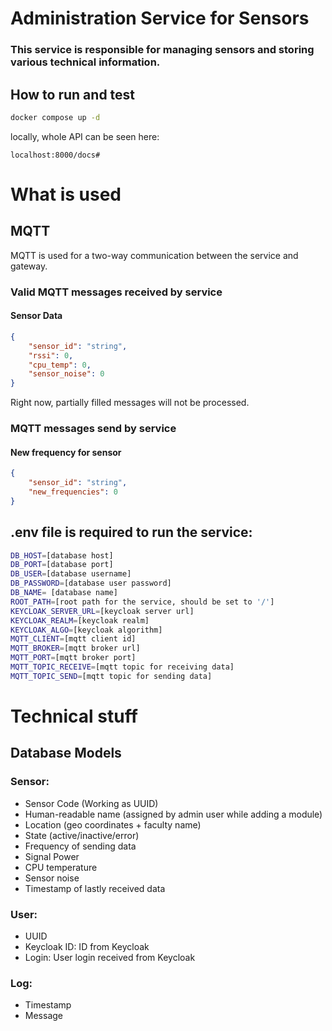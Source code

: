 # Administration Service for Sensors

### This service is responsible for managing sensors and storing various technical information.

## How to run and test

```bash
docker compose up -d 
```

locally, whole API can be seen here:
```
localhost:8000/docs#
```

# What is used
## MQTT
MQTT is used for a two-way communication between the service and gateway.
### Valid MQTT messages received by service
#### Sensor Data
```json
{
    "sensor_id": "string",
    "rssi": 0,
    "cpu_temp": 0,
    "sensor_noise": 0
}
```
Right now, partially filled messages will not be processed.

### MQTT messages send by service
#### New frequency for sensor
```json
{
    "sensor_id": "string",
    "new_frequencies": 0
}
```

## .env file is required to run the service:
```bash
DB_HOST=[database host]
DB_PORT=[database port]
DB_USER=[database username]
DB_PASSWORD=[database user password]
DB_NAME= [database name]
ROOT_PATH=[root path for the service, should be set to '/']
KEYCLOAK_SERVER_URL=[keycloak server url]
KEYCLOAK_REALM=[keycloak realm]
KEYCLOAK_ALGO=[keycloak algorithm]
MQTT_CLIENT=[mqtt client id]
MQTT_BROKER=[mqtt broker url]
MQTT_PORT=[mqtt broker port]
MQTT_TOPIC_RECEIVE=[mqtt topic for receiving data]
MQTT_TOPIC_SEND=[mqtt topic for sending data]
```

# Technical stuff
## Database Models
### Sensor:
 - Sensor Code (Working as UUID)
 - Human-readable name (assigned by admin user while adding a module)
 - Location (geo coordinates + faculty name) 
 - State (active/inactive/error) 
 - Frequency of sending data
 - Signal Power
 - CPU temperature
 - Sensor noise
 - Timestamp of lastly received data

### User:
 - UUID
 - Keycloak ID: ID from Keycloak
 - Login: User login received from Keycloak

### Log:
 - Timestamp
 - Message


